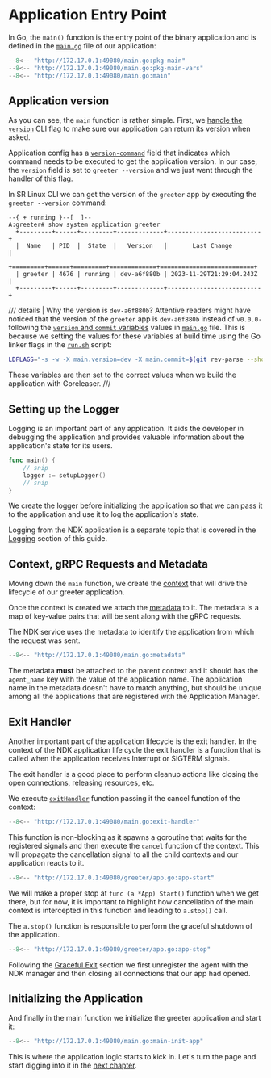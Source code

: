 # Application Entry Point

In Go, the `main()` function is the entry point of the binary application and is defined in the [`main.go`][main-go] file of our application:

```{.go linenums="1"}
--8<-- "http://172.17.0.1:49080/main.go:pkg-main"
--8<-- "http://172.17.0.1:49080/main.go:pkg-main-vars"
--8<-- "http://172.17.0.1:49080/main.go:main"
```

## Application version

As you can see, the `main` function is rather simple. First, we [handle the `version`](#__codelineno-0-9:16) CLI flag to make sure our application can return its version when asked.

Application config has a [`version-command`](index.md#__codelineno-7-4) field that indicates which command needs to be executed to get the application version. In our case, the `version` field is set to `greeter --version` and we just went through the handler of this flag.

In SR Linux CLI we can get the version of the `greeter` app by executing the `greeter --version` command:

```srl
--{ + running }--[  ]--
A:greeter# show system application greeter
  +---------+------+---------+-------------+--------------------------+
  |  Name   | PID  |  State  |   Version   |       Last Change        |
  +=========+======+=========+=============+==========================+
  | greeter | 4676 | running | dev-a6f880b | 2023-11-29T21:29:04.243Z |
  +---------+------+---------+-------------+--------------------------+
```

/// details | Why the version is `dev-a6f880b`?
Attentive readers might have noticed that the version of the `greeter` app is `dev-a6f880b` instead of `v0.0.0-` following the [`version` and `commit` variables](#__codelineno-8-3:6) values in [`main.go`][main-go] file. This is because we setting the values for these variables at build time using the Go linker flags in the [`run.sh`][runsh] script:

```bash
LDFLAGS="-s -w -X main.version=dev -X main.commit=$(git rev-parse --short HEAD)"
```

These variables are then set to the correct values when we build the application with Goreleaser.
///

## Setting up the Logger

Logging is an important part of any application. It aids the developer in debugging the application and provides valuable information about the application's state for its users.

```go
func main() {
    // snip
    logger := setupLogger()
    // snip
}
```

We create the logger before initializing the application so that we can pass it to the application and use it to log the application's state.

Logging from the NDK application is a separate topic that is covered in the [Logging](logging.md) section of this guide.

## Context, gRPC Requests and Metadata

Moving down the `main` function, we create the [context](https://www.ardanlabs.com/blog/2019/09/context-package-semantics-in-go.html) that will drive the lifecycle of our greeter application.

Once the context is created we attach the [metadata](https://grpc.io/docs/guides/metadata/) to it. The metadata is a map of key-value pairs that will be sent along with the gRPC requests.

The NDK service uses the metadata to identify the application from which the request was sent.

```go
--8<-- "http://172.17.0.1:49080/main.go:metadata"
```

The metadata **must** be attached to the parent context and it should has the `agent_name` key with the value of the application name. The application name in the metadata doesn't have to match anything, but should be unique among all the applications that are registered with the Application Manager.

## Exit Handler

Another important part of the application lifecycle is the exit handler. In the context of the NDK application life cycle the exit handler is a function that is called when the application receives Interrupt or SIGTERM signals.

The exit handler is a good place to perform cleanup actions like closing the open connections, releasing resources, etc.

We execute [`exitHandler`](#__codelineno-8-23) function passing it the cancel function of the context:

```go linenums="1"
--8<-- "http://172.17.0.1:49080/main.go:exit-handler"
```

This function is non-blocking as it spawns a goroutine that waits for the registered signals and then execute the `cancel` function of the context. This will propagate the cancellation signal to all the child contexts and our application reacts to it.

```go linenums="1" hl_lines="19-21" title="greeter/app.go"
--8<-- "http://172.17.0.1:49080/greeter/app.go:app-start"
```

We will make a proper stop at `func (a *App) Start()` function when we get there, but for now, it is important to highlight how cancellation of the main context is intercepted in this function and leading to `a.stop()` call.

The `a.stop()` function is responsible to perform the graceful shutdown of the application.

```go linenums="1" title="greeter/app.go"
--8<-- "http://172.17.0.1:49080/greeter/app.go:app-stop"
```

Following the [Graceful Exit](../../operations.md#exiting-gracefully) section we first unregister the agent with the NDK manager and then closing all connections that our app had opened.

## Initializing the Application

And finally in the main function we initialize the greeter application and start it:

```go title="main.go"
--8<-- "http://172.17.0.1:49080/main.go:main-init-app"
```

This is where the application logic starts to kick in. Let's turn the page and start digging into it in the [next chapter](app-instance.md).

[greeter-go-repo]: https://github.com/srl-labs/ndk-greeter-go
[runsh]: https://github.com/srl-labs/ndk-greeter-go/blob/main/run.sh
[greeter-yml]: https://github.com/srl-labs/ndk-greeter-go/blob/main/greeter.yml
[main-go]: https://github.com/srl-labs/ndk-greeter-go/blob/main/main.go
[ndk_proto_repo]: https://github.com/nokia/srlinux-ndk-protobufs
[ndk_go_bindings]: https://github.com/nokia/srlinux-ndk-go
[go_package_repo]: https://pkg.go.dev/github.com/nokia/srlinux-ndk-go@v0.1.0/ndk
[cfg_svc_doc]: https://rawcdn.githack.com/nokia/srlinux-ndk-protobufs/v0.2.0/doc/index.html#ndk%2fconfig_service.proto

[^10]: We use [`./run.sh` runner script][runsh] that is a sane alternative to Makefile. Functions in this file perform actions like building the app, destroying the lab, etc. t with memory safety, garbage collection, structural typing, and CSP-style concurrency.
